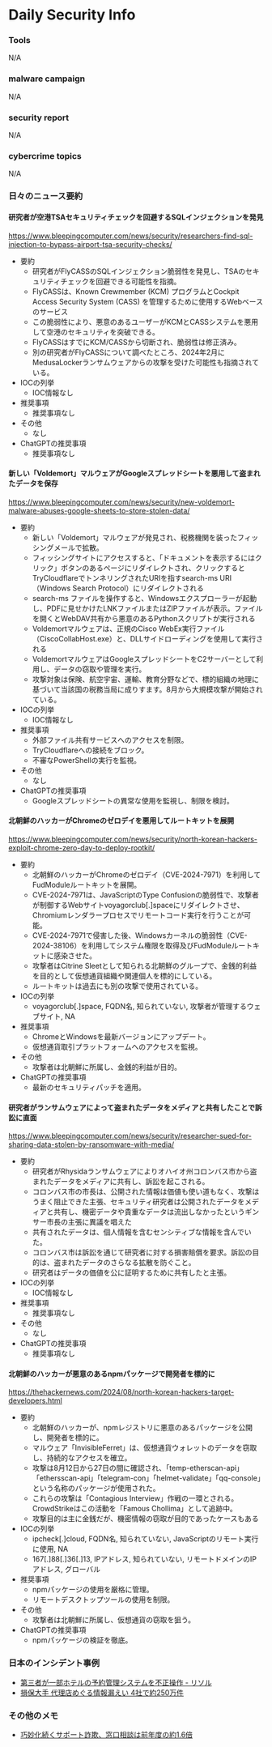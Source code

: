 # Daily Security Info

### Tools
N/A

### malware campaign
N/A

### security report
N/A

### cybercrime topics
N/A

### 日々のニュース要約

#### 研究者が空港TSAセキュリティチェックを回避するSQLインジェクションを発見
https://www.bleepingcomputer.com/news/security/researchers-find-sql-injection-to-bypass-airport-tsa-security-checks/

- 要約
    - 研究者がFlyCASSのSQLインジェクション脆弱性を発見し、TSAのセキュリティチェックを回避できる可能性を指摘。
    - FlyCASSは、Known Crewmember (KCM) プログラムとCockpit Access Security System (CASS) を管理するために使用するWebベースのサービス
    - この脆弱性により、悪意のあるユーザーがKCMとCASSシステムを悪用して空港のセキュリティを突破できる。
    - FlyCASSはすでにKCM/CASSから切断され、脆弱性は修正済み。
    - 別の研究者がFlyCASSについて調べたところ、2024年2月にMedusaLockerランサムウェアからの攻撃を受けた可能性も指摘されている。
- IOCの列挙
    - IOC情報なし
- 推奨事項
    - 推奨事項なし
- その他
    - なし
- ChatGPTの推奨事項
    - 推奨事項なし

#### 新しい「Voldemort」マルウェアがGoogleスプレッドシートを悪用して盗まれたデータを保存
https://www.bleepingcomputer.com/news/security/new-voldemort-malware-abuses-google-sheets-to-store-stolen-data/

- 要約
    - 新しい「Voldemort」マルウェアが発見され、税務機関を装ったフィッシングメールで拡散。
    - フィッシングサイトにアクセスすると、「ドキュメントを表示するにはクリック」ボタンのあるページにリダイレクトされ、クリックするとTryCloudflareでトンネリングされたURIを指すsearch-ms URI（Windows Search Protocol）にリダイレクトされる
    - search-ms ファイルを操作すると、Windowsエクスプローラーが起動し、PDFに見せかけたLNKファイルまたはZIPファイルが表示。ファイルを開くとWebDAV共有から悪意のあるPythonスクリプトが実行される
    - Voldemortマルウェアは、正規のCisco WebEx実行ファイル（CiscoCollabHost.exe）と、DLLサイドローディングを使用して実行される
    - VoldemortマルウェアはGoogleスプレッドシートをC2サーバーとして利用し、データの窃取や管理を実行。
    - 攻撃対象は保険、航空宇宙、運輸、教育分野などで、標的組織の地理に基づいて当該国の税務当局に成りすます。8月から大規模攻撃が開始されている。
- IOCの列挙
    - IOC情報なし
- 推奨事項
    - 外部ファイル共有サービスへのアクセスを制限。
    - TryCloudflareへの接続をブロック。
    - 不審なPowerShellの実行を監視。
- その他
    - なし
- ChatGPTの推奨事項
    - Googleスプレッドシートの異常な使用を監視し、制限を検討。

#### 北朝鮮のハッカーがChromeのゼロデイを悪用してルートキットを展開
https://www.bleepingcomputer.com/news/security/north-korean-hackers-exploit-chrome-zero-day-to-deploy-rootkit/

- 要約
    - 北朝鮮のハッカーがChromeのゼロデイ（CVE-2024-7971）を利用してFudModuleルートキットを展開。
    - CVE-2024-7971は、JavaScriptのType Confusionの脆弱性で、攻撃者が制御するWebサイトvoyagorclub[.]spaceにリダイレクトさせ、Chromiumレンダラープロセスでリモートコード実行を行うことが可能。
    - CVE-2024-7971で侵害した後、Windowsカーネルの脆弱性（CVE-2024-38106）を利用してシステム権限を取得及びFudModuleルートキットに感染させた。
    - 攻撃者はCitrine Sleetとして知られる北朝鮮のグループで、金銭的利益を目的として仮想通貨組織や関連個人を標的にしている。
    - ルートキットは過去にも別の攻撃で使用されている。
- IOCの列挙
    - voyagorclub[.]space, FQDN名, 知られていない, 攻撃者が管理するウェブサイト, NA
- 推奨事項
    - ChromeとWindowsを最新バージョンにアップデート。
    - 仮想通貨取引プラットフォームへのアクセスを監視。
- その他
    - 攻撃者は北朝鮮に所属し、金銭的利益が目的。
- ChatGPTの推奨事項
    - 最新のセキュリティパッチを適用。

#### 研究者がランサムウェアによって盗まれたデータをメディアと共有したことで訴訟に直面
https://www.bleepingcomputer.com/news/security/researcher-sued-for-sharing-data-stolen-by-ransomware-with-media/

- 要約
    - 研究者がRhysidaランサムウェアによりオハイオ州コロンバス市から盗まれたデータをメディアに共有し、訴訟を起こされる。
    - コロンバス市の市長は、公開された情報は価値も使い道もなく、攻撃はうまく阻止できた主張、セキュリティ研究者は公開されたデータをメディアと共有し、機密データや貴重なデータは流出しなかったというギンサー市長の主張に異議を唱えた
    - 共有されたデータは、個人情報を含むセンシティブな情報を含んでいた。
    - コロンバス市は訴訟を通じて研究者に対する損害賠償を要求。訴訟の目的は、盗まれたデータのさらなる拡散を防ぐこと。
    - 研究者はデータの価値を公に証明するために共有したと主張。
- IOCの列挙
    - IOC情報なし
- 推奨事項
    - 推奨事項なし
- その他
    - なし
- ChatGPTの推奨事項
    - 推奨事項なし

#### 北朝鮮のハッカーが悪意のあるnpmパッケージで開発者を標的に
https://thehackernews.com/2024/08/north-korean-hackers-target-developers.html

- 要約
    - 北朝鮮のハッカーが、npmレジストリに悪意のあるパッケージを公開し、開発者を標的に。
    - マルウェア「InvisibleFerret」は、仮想通貨ウォレットのデータを窃取し、持続的なアクセスを確立。
    - 攻撃は8月12日から27日の間に確認され、「temp-etherscan-api」「ethersscan-api」「telegram-con」「helmet-validate」「qq-console」という名称のパッケージが使用された。
    - これらの攻撃は「Contagious Interview」作戦の一環とされる。CrowdStrikeはこの活動を「Famous Chollima」として追跡中。
    - 攻撃目的は主に金銭だが、機密情報の窃取が目的であったケースもある
- IOCの列挙
    - ipcheck[.]cloud, FQDN名, 知られていない, JavaScriptのリモート実行に使用, NA
    - 167[.]88[.]36[.]13, IPアドレス, 知られていない, リモートドメインのIPアドレス, グローバル
- 推奨事項
    - npmパッケージの使用を厳格に管理。
    - リモートデスクトップツールの使用を制限。
- その他
    - 攻撃者は北朝鮮に所属し、仮想通貨の窃取を狙う。
- ChatGPTの推奨事項
    - npmパッケージの検証を徹底。

### 日本のインシデント事例
- [第三者が一部ホテルの予約管理システムを不正操作 - リソル](https://www.security-next.com/161209)
- [損保大手 代理店めぐる情報漏えい 4社で約250万件](https://www3.nhk.or.jp/news/html/20240830/k10014566051000.html)

### その他のメモ
- [巧妙化続くサポート詐欺、窓口相談は前年度の約1.6倍](https://www.security-next.com/160371)